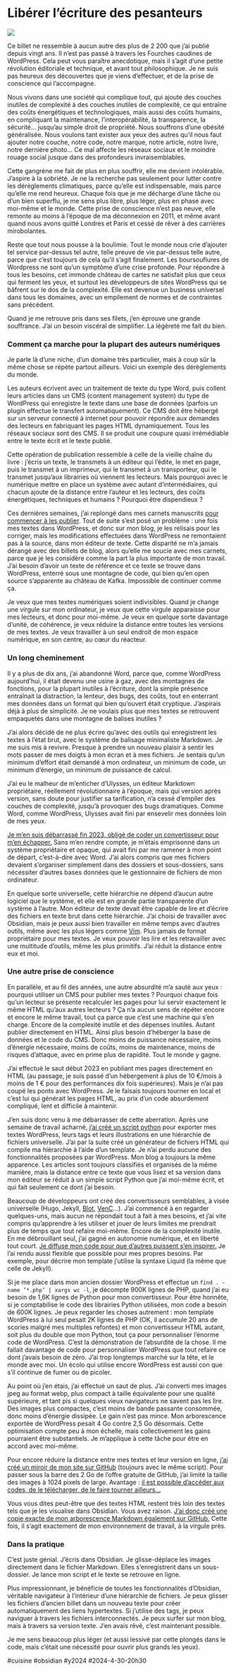 # Libérer l’écriture des pesanteurs

![](_i/nomore01.webp)

Ce billet ne ressemble à aucun autre des plus de 2 200 que j’ai publié depuis vingt ans. Il n’est pas passé à travers les Fourches caudines de WordPress. Cela peut vous paraître anecdotique, mais il s’agit d’une petite révolution éditoriale et technique, et avant tout philosophique. Je ne suis pas heureux des découvertes que je viens d’effectuer, et de la prise de conscience qui l’accompagne.

Nous vivons dans une société qui complique tout, qui ajoute des couches inutiles de complexité à des couches inutiles de complexité, ce qui entraîne des coûts énergétiques et technologiques, mais aussi des coûts humains, en compliquant la maintenance, l’interopérabilité, la transparence, la sécurité… jusqu’au simple droit de propriété. Nous souffrons d’une obésité généralisée. Nous voulons tant exister aux yeux des autres qu’il nous faut ajouter notre couche, notre code, notre marque, notre article, notre livre, notre dernière photo… Ce mal affecte les réseaux sociaux et le moindre rouage social jusque dans des profondeurs invraisemblables.

Cette gangrène me fait de plus en plus souffrir, elle me devient intolérable. J’aspire à la sobriété. Je ne la recherche pas seulement pour lutter contre les dérèglements climatiques, parce qu’elle est indispensable, mais parce qu’elle me rend heureux. Chaque fois que je me décharge d’une tâche ou d’un bien superflu, je me sens plus libre, plus léger, plus en phase avec moi-même et le monde. Cette prise de conscience n’est pas neuve, elle remonte au moins à l’époque de ma déconnexion en 2011, et même avant quand nous avons quitté Londres et Paris et cessé de rêver à des carrières mirobolantes.

Reste que tout nous pousse à la boulimie. Tout le monde nous crie d’ajouter tel service par-dessus tel autre, telle preuve de vie par-dessus telle autre, parce que c’est toujours de cela qu’il s’agit finalement. Les boursouflures de Wordpress ne sont qu’un symptôme d’une crise profonde. Pour répondre à tous les besoins, cet immonde château de cartes ne satisfait plus que ceux qui ferment les yeux, et surtout les développeurs de sites WordPress qui se bâfrent sur le dos de la complexité. Elle est devenue un business universel dans tous les domaines, avec un empilement de normes et de contraintes sans précédent.

Quand je me retrouve pris dans ses filets, j’en éprouve une grande souffrance. J’ai un besoin viscéral de simplifier. La légèreté me fait du bien.

### Comment ça marche pour la plupart des auteurs numériques

Je parle là d’une niche, d’un domaine très particulier, mais à coup sûr la même chose se répète partout ailleurs. Voici un exemple des dérèglements du monde.

Les auteurs écrivent avec un traitement de texte du type Word, puis collent leurs articles dans un CMS (content management system) du type de WordPress qui enregistre le texte dans une base de données (parfois un plugin effectue le transfert automatiquement). Ce CMS doit être hébergé sur un serveur connecté à internet pour pouvoir répondre aux demandes des lecteurs en fabriquant les pages HTML dynamiquement. Tous les réseaux sociaux sont des CMS. Il se produit une coupure quasi irrémédiable entre le texte écrit et le texte publié.

Cette opération de publication ressemble à celle de la vieille chaîne du livre : j’écris un texte, le transmets à un éditeur qui l’édite, le met en page, puis le transmet à un imprimeur, qui le transmet à un transporteur, qui le transmet jusqu’aux librairies où viennent les lecteurs. Mais pourquoi avec le numérique mettre en place un système avec autant d’intermédiaires, qui chacun ajoute de la distance entre l’auteur et les lecteurs, des coûts énergétiques, techniques et humains ? Pourquoi être dispendieux ?

Ces dernières semaines, j’ai replongé dans mes carnets manuscrits [pour commencer à les publier](/tag/retroblogging/). Tout de suite s’est posé un problème : une fois mes textes dans WordPress, et donc sur mon blog, je les relisais pour les corriger, mais les modifications effectuées dans WordPress ne remontaient pas à la source, dans mon éditeur de texte. Cette disparité ne m’a jamais dérangé avec des billets de blog, alors qu’elle me soucie avec mes carnets, parce que je les considère comme la part la plus importante de mon travail. J’ai besoin d’avoir un texte de référence et ce texte se trouve dans WordPress, enterré sous une montagne de code, qui bien qu’en open source s’apparente au château de Kafka. Impossible de continuer comme ça.

Je veux que mes textes numériques soient indivisibles. Quand je change une virgule sur mon ordinateur, je veux que cette virgule apparaisse pour mes lecteurs, et donc pour moi-même. Je veux en quelque sorte davantage d’unité, de cohérence, je veux réduire la distance entre toutes les versions de mes textes. Je veux travailler à un seul endroit de mon espace numérique, en son centre, au cœur du réacteur.

### Un long cheminement

Il y a plus de dix ans, j’ai abandonné Word, parce que, comme WordPress aujourd’hui, il était devenu une usine à gaz, avec des montagnes de fonctions, pour la plupart inutiles à l’écriture, dont la simple présence entraînait la distraction, la lenteur, des bugs, des coûts, tout en enterrant mes données dans un format qui bien qu’ouvert était cryptique. J’aspirais déjà à plus de simplicité. Je ne voulais plus que mes textes se retrouvent empaquetés dans une montagne de balises inutiles ?

J’ai alors décidé de ne plus écrire qu’avec des outils qui enregistrent les textes à l’état brut, avec le système de balisage minimaliste Markdown. Je me suis mis à revivre. Presque à prendre un nouveau plaisir à sentir les mots passer de mes doigts à mon écran et à mes fichiers. Je sentais qu’un minimum d’effort était demandé à mon ordinateur, un minimum de code, un minimum d’énergie, un minimum de puissance de calcul.

J’ai eu le malheur de m’enticher d’Ulysses, un éditeur Markdown propriétaire, réellement révolutionnaire à l’époque, mais qui version après version, sans doute pour justifier sa tarification, n’a cessé d’empiler des couches de complexité, jusqu’à provoquer des bugs dramatiques. Comme Word, comme WordPress, Ulysses avait fini par ensevelir mes données loin de mes yeux.

[Je m’en suis débarrassé fin 2023, obligé de coder un convertisseur pour m’en échapper.](../../2023/12/pris-en-otage-par-ulysses-app.md) Sans m’en rendre compte, je m’étais emprisonné dans un système propriétaire et opaque, qui avait fini par me ramener à mon point de départ, c’est-à-dire avec Word. J’ai alors compris que mes fichiers devaient s’organiser simplement dans des dossiers et sous-dossiers, sans nécessiter d’autres bases données que le gestionnaire de fichiers de mon ordinateur.

En quelque sorte universelle, cette hiérarchie ne dépend d’aucun autre logiciel que le système, et elle est en grande partie transparente d’un système à l’autre. Mon éditeur de texte devait être capable de lire et d’écrire des fichiers en texte brut dans cette hiérarchie. J’ai choisi de travailler avec Obsidian, mais je peux aussi bien travailler en même temps avec d’autres outils, même avec les plus légers comme [Vim](https://fr.wikipedia.org/wiki/Vim). Plus jamais de format propriétaire pour mes textes. Je veux pouvoir les lire et les retravailler avec une multitude d’outils, même les plus primitifs. J’ai réduit la distance entre eux et moi.

### Une autre prise de conscience

En parallèle, et au fil des années, une autre absurdité m’a sauté aux yeux : pourquoi utiliser un CMS pour publier mes textes ? Pourquoi chaque fois qu’un lecteur se présente recalculer les pages pour lui servir exactement le même HTML qu’aux autres lecteurs ? Ça n’a aucun sens de répéter encore et encore le même travail, tout ça parce que c’est une machine qui s’en charge. Encore de la complexité inutile et des dépenses inutiles. Autant publier directement en HTML. Ainsi plus besoin d’héberger la base de données et le code du CMS. Donc moins de puissance nécessaire, moins d’énergie nécessaire, moins de coûts, moins de maintenance, moins de risques d’attaque, avec en prime plus de rapidité. Tout le monde y gagne.

J’ai effectué le saut début 2023 en publiant mes pages directement en HTML (au passage, je suis passé d’un hébergement à plus de 10 €/mois à moins de 1 € pour des performances dix fois supérieures). Mais je n’ai pas coupé les ponts avec WordPress. Je le faisais toujours tourner en local et c’est lui qui générait les pages HTML, au prix d’un code absurdement compliqué, lent et difficile à maintenir.

J’en suis donc venu à me débarrasser de cette aberration. Après une semaine de travail acharné, [j’ai créé un script python](https://github.com/tcrouzet/NoMoreWordPress) pour exporter mes textes WordPress, leurs tags et leurs illustrations en une hiérarchie de fichiers universelle. J’ai par la suite créé un générateur de fichiers HTML qui compile ma hiérarchie à l’aide d’un template. Je n’ai perdu aucune des fonctionnalités proposées par WordPress. Mon blog a toujours la même apparence. Les articles sont toujours classifiés et organisés de la même manière, mais la distance entre ce texte que vous lisez et sa version dans mon éditeur se réduit à un simple script Python que j’ai moi-même écrit, et qui fait seulement ce dont j’ai besoin.

Beaucoup de développeurs ont créé des convertisseurs semblables, à visée universelle (Hugo, Jekyll, [Blot](https://blot.im/), [VenC](https://venc.software/Arborescence/)…). J’ai commencé à en regarder quelques-uns, mais aucun ne répondait tout à fait à mes besoins, et j’ai vite compris qu’apprendre à les utiliser et jouer de leurs limites me prendrait plus de temps que tout refaire moi-même. Encore de la complexité inutile. En me débrouillant seul, j’ai gagné en autonomie numérique, et en liberté tout court. [Je diffuse mon code pour que d’autres puissent s’en inspirer.](https://github.com/tcrouzet/NoMoreWordPress) Je l’ai rendu aussi flexible que possible pour mes propres besoins. Par exemple, pour décrire mon template j’utilise la syntaxe Liquid (la même que celle de Jekyll).

Si je me place dans mon ancien dossier WordPress et effectue un `find . -name ’*.php’ | xargs wc -l`, je décompte 900K lignes de PHP, quand j’ai eu besoin de 1,6K lignes de Python pour mon convertisseur. Pour être honnête, si je comptabilise le code des librairies Python utilisées, mon code a besoin de 600K lignes. Je peux regarder les choses autrement : mon template WordPress à lui seul pesait 2K lignes de PHP (OK, il accumule 20 ans de scories malgré mes multiples refontes) et mon convertisseur HTML autant, soit plus du double que mon Python, tout ça pour personnaliser l’énorme code de WordPress. C’est la démonstration de l’absurdité de la chose. Il me fallait davantage de code pour personnaliser WordPress que tout refaire ce dont j’avais besoin de zéro. J’ai trop longtemps marché sur la tête, et le monde avec moi. Un écolo qui utilise encore WordPress est aussi con que s’il continue de fumer ou de picoler.

Au point où j’en étais, j’ai effectué un saut de plus. J’ai converti mes images jpeg au format webp, plus compact à taille équivalente pour une qualité supérieure, et tant pis si quelques vieux navigateurs ne savent pas les lire. Des images plus compactes, c’est moins de bande passante consommée, donc moins d’énergie dissipée. Le gain n’est pas mince. Mon arborescence exportée de WordPress pesait 4 Go contre 2,5 Go désormais. Cette optimisation compte peu à mon échelle, mais collectivement les gains pourraient être substantiels. Je m’applique à cette tâche pour être en accord avec moi-même.

Pour encore réduire la distance entre mes textes et leur version en ligne, [j’ai créé un miroir de mon site sur GitHub](https://static.tcrouzet.com/) (toujours avec le même script). Pour passer sous la barre des 2 Go de l’offre gratuite de GitHub, j’ai limité la taille des images à 1024 pixels de large. Avantage : [il est possible d’accéder aux codes, de le télécharger, de le faire tourner ailleurs…](https://github.com/tcrouzet/blog)

Vous vous dites peut-être que des textes HTML restent très loin des textes tels que je les visualise dans Obsidian. Vous avez raison. [J’ai donc créé une copie exacte de mon arborescence Markdown également sur GitHub.]() Cette fois, il s’agit exactement de mon environnement de travail, à la virgule près.

### Dans la pratique

C’est juste génial. J’écris dans Obsidian. Je glisse-déplace les images directement dans le fichier Markdown. Elles s’enregistrent dans un sous-dossier. Je lance mon script et le texte se retrouve en ligne.

Plus impressionnant, je bénéficie de toutes les fonctionnalités d’Obsidian, véritable navigateur à l’intérieur d’une hiérarchie de fichiers. Je peux glisser les fichiers d’ancien billet dans un nouveau texte pour créer automatiquement des liens hypertextes. Si j’utilise des tags, je peux naviguer à travers les fichiers interconnectés. Je peux surfer sur mon blog, mais à travers sa version texte. J’en avais rêvé, c’est maintenant possible.

Je me sens beaucoup plus léger (et aussi lessivé par cette plongés dans le code, mais c’était une nécessité pour ouvrir plus grands les yeux). 

#cuisine #obsidian #y2024 #2024-4-30-20h30
